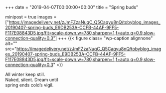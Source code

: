 +++
date = "2019-04-07T00:00:00+00:00"
title = "Spring buds"

minipost = true
images = ["https://imagedelivery.net/zJmFZzaNuqC_Q5Caqyu8nQ/tobyblog_images_20190407-spring-buds_E9DB253A-CCFB-44AF-9FF5-F117E08843D5.jpg/fit=scale-down,w=780,sharpen=1,f=auto,q=0.9,slow-connection-quality=0.3"]
+++
{{< figure class= "wp-caption alignnone" alt="" src="https://imagedelivery.net/zJmFZzaNuqC_Q5Caqyu8nQ/tobyblog_images_20190407-spring-buds_E9DB253A-CCFB-44AF-9FF5-F117E08843D5.jpg/fit=scale-down,w=780,sharpen=1,f=auto,q=0.9,slow-connection-quality=0.3" >}}

All winter keep still.<br>
Naked, silent. Dream until<br>
spring ends cold’s vigil.
